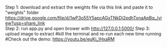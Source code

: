 Step 1: download and extract the weights file via this link and paste it to "weights" folder <br>
https://drive.google.com/file/d/1wP3o55Y5apcAGxTNkDj2pdhTxnaApBq_/view?usp=share_link <br>
Step 2: run app.py and open brower with http://127.0.0.1:5000/
Step 3: upload image to extract
#kill the terminal and re-run each new time running
#Check out the demo: https://youtu.be/euKi_IHxaRM
